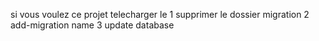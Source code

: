 si vous voulez ce projet telecharger le 
1 supprimer le dossier migration
2 add-migration name
3 update database 
